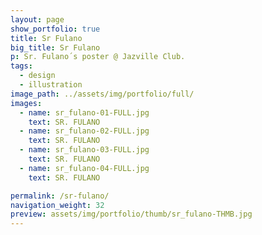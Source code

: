 ```yaml
---
layout: page
show_portfolio: true
title: Sr Fulano
big_title: Sr Fulano
p: Sr. Fulano´s poster @ Jazville Club.
tags:
  - design
  - illustration
image_path: ../assets/img/portfolio/full/
images:
  - name: sr_fulano-01-FULL.jpg
    text: SR. FULANO
  - name: sr_fulano-02-FULL.jpg
    text: SR. FULANO
  - name: sr_fulano-03-FULL.jpg
    text: SR. FULANO
  - name: sr_fulano-04-FULL.jpg
    text: SR. FULANO

permalink: /sr-fulano/
navigation_weight: 32
preview: assets/img/portfolio/thumb/sr_fulano-THMB.jpg
---
```

